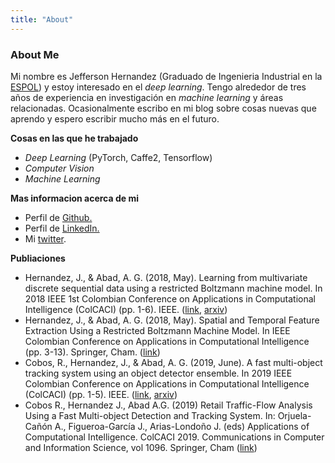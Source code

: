 ```yaml
---
title: "About"
---
```


### About Me

Mi nombre es Jefferson Hernandez (Graduado de Ingenieria Industrial en la [ESPOL](http://www.espol.edu.ec/)) y estoy interesado en el *deep learning*. Tengo alrededor de tres años de experiencia en investigación en *machine learning* y áreas relacionadas. Ocasionalmente escribo en mi blog sobre cosas nuevas que aprendo y espero escribir mucho más en el futuro.

**Cosas en las que he trabajado**
* *Deep Learning* (PyTorch, Caffe2, Tensorflow)
* *Computer Vision*
* *Machine Learning*

**Mas informacion acerca de mi**
* Perfil de [Github.](https://github.com/jeffhernandez1995)
* Perfil de [LinkedIn.](https://www.linkedin.com/in/jefferson-hernandez-546a0b163/)
* Mi [twitter](https://twitter.com/Jeffers54430062).
 
**Publiaciones**
* Hernandez, J., & Abad, A. G. (2018, May). Learning from multivariate discrete sequential data using a restricted Boltzmann machine model. In 2018 IEEE 1st Colombian Conference on Applications in Computational Intelligence (ColCACI) (pp. 1-6). IEEE. ([link](https://ieeexplore.ieee.org/abstract/document/8484854), [arxiv](https://arxiv.org/abs/1804.10839))
* Hernandez, J., & Abad, A. G. (2018, May). Spatial and Temporal Feature Extraction Using a Restricted Boltzmann Machine Model. In IEEE Colombian Conference on Applications in Computational Intelligence (pp. 3-13). Springer, Cham. ([link](https://link.springer.com/chapter/10.1007%2F978-3-030-03023-0_1))
* Cobos, R., Hernandez, J., & Abad, A. G. (2019, June). A fast multi-object tracking system using an object detector ensemble. In 2019 IEEE Colombian Conference on Applications in Computational Intelligence (ColCACI) (pp. 1-5). IEEE. ([link](https://ieeexplore.ieee.org/document/8781972), [arxiv](https://arxiv.org/abs/1908.04349))
* Cobos R., Hernandez J., Abad A.G. (2019) Retail Traffic-Flow Analysis Using a Fast Multi-object Detection and Tracking System. In: Orjuela-Cañón A., Figueroa-García J., Arias-Londoño J. (eds) Applications of Computational Intelligence. ColCACI 2019. Communications in Computer and Information Science, vol 1096. Springer, Cham ([link](https://link.springer.com/chapter/10.1007%2F978-3-030-36211-9_3))

